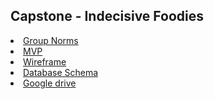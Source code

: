 ## Capstone - Indecisive Foodies

<li><a href="https://docs.google.com/document/d/1frjUDznQK98S8KVMadUZQ4V6pmdplVRNym7Y1Ra1Qxw/edit?ts=5efb6454">Group Norms</a></li>
<li><a href="https://docs.google.com/document/d/1IbG8Pr1yEtg3NrumNNOuD0oN2BmqfVOTMGyBHa2Qypg/edit">MVP</a></li>
<li><a href="https://www.figma.com/file/9Has3dNW3NHZU6VGV4zgfc/Untitled?node-id=25%3A3">Wireframe</a></li>
<li><a href="https://app.lucidchart.com/documents/edit/b6a35092-42d2-4160-bd7f-f10aa41f5a23/0_0?shared=true">Database Schema</a></li>
<li><a href="https://drive.google.com/drive/u/1/folders/1Ge2ZKleJ9xwTyh5kWGONivZeymelld-9">Google drive</a></li>
